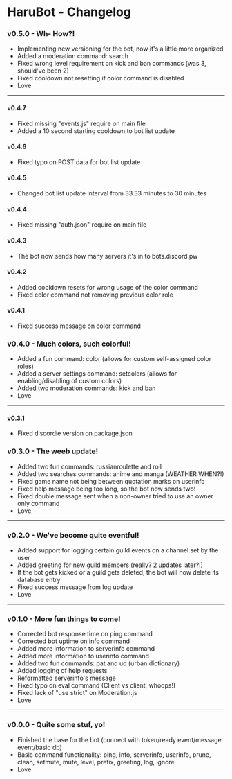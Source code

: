 # HaruBot - Changelog

### v0.5.0 - Wh- How?!
* Implementing new versioning for the bot, now it's a little more organized
* Added a moderation command: search
* Fixed wrong level requirement on kick and ban commands (was 3, should've been 2)
* Fixed cooldown not resetting if color command is disabled
* Love

---

#### v0.4.7
* Fixed missing "events.js" require on main file
* Added a 10 second starting cooldown to bot list update

#### v0.4.6
* Fixed typo on POST data for bot list update

#### v0.4.5
* Changed bot list update interval from 33.33 minutes to 30 minutes

#### v0.4.4
* Fixed missing "auth.json" require on main file

#### v0.4.3
* The bot now sends how many servers it's in to bots.discord.pw

#### v0.4.2
* Added cooldown resets for wrong usage of the color command
* Fixed color command not removing previous color role

#### v0.4.1
* Fixed success message on color command

### v0.4.0 - Much colors, such colorful!
* Added a fun command: color (allows for custom self-assigned color roles)
* Added a server settings command: setcolors (allows for enabling/disabling of custom colors)
* Added two moderation commands: kick and ban
* Love

---

#### v0.3.1
* Fixed discordie version on package.json

### v0.3.0 - The weeb update!
* Added two fun commands: russianroulette and roll
* Added two searches commands: anime and manga (WEATHER WHEN?!)
* Fixed game name not being between quotation marks on userinfo
* Fixed help message being too long, so the bot now sends two!
* Fixed double message sent when a non-owner tried to use an owner only command
* Love

---

### v0.2.0 - We've become quite eventful!
* Added support for logging certain guild events on a channel set by the user
* Added greeting for new guild members (really? 2 updates later?!)
* If the bot gets kicked or a guild gets deleted, the bot will now delete its database entry
* Fixed success message from log update
* Love

---

### v0.1.0 - More fun things to come!
* Corrected bot response time on ping command
* Corrected bot uptime on info command
* Added more information to serverinfo command
* Added more information to userinfo command
* Added two fun commands: pat and ud (urban dictionary)
* Added logging of help requests
* Reformatted serverinfo's message
* Fixed typo on eval command (Client vs client, whoops!)
* Fixed lack of "use strict" on Moderation.js
* Love

---

### v0.0.0 - Quite some stuf, yo!
* Finished the base for the bot (connect with token/ready event/message event/basic db)
* Basic command functionality: ping, info, serverinfo, userinfo, prune, clean, setmute, mute, level, prefix, greeting, log, ignore
* Love
